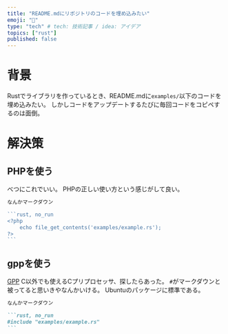 ```yaml
---
title: "README.mdにリポジトリのコードを埋め込みたい"
emoji: "🦀"
type: "tech" # tech: 技術記事 / idea: アイデア
topics: ["rust"]
published: false
---
```


# 背景

Rustでライブラリを作っているとき、README.mdに`examples/`以下のコードを埋め込みたい。
しかしコードをアップデートするたびに毎回コードをコピペするのは面倒。

# 解決策

## PHPを使う

べつにこれでいい。
PHPの正しい使い方という感じがして良い。

````php
なんかマークダウン

```rust, no_run
<?php
    echo file_get_contents('examples/example.rs');
?>
```
````

## gppを使う

[GPP](https://github.com/logological/gpp)
C以外でも使えるCプリプロセッサ、探したらあった。
`#`がマークダウンと被ってると思いきやなんかいける。
Ubuntuのパッケージに標準である。

````markdown
なんかマークダウン

```rust, no_run
#include "examples/example.rs"
```
````